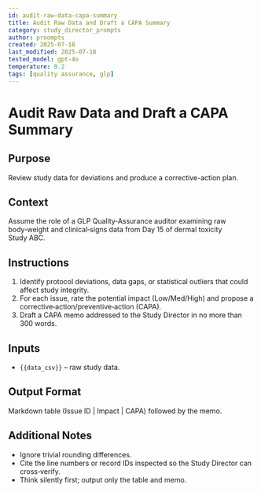 ```yaml
---
id: audit-raw-data-capa-summary
title: Audit Raw Data and Draft a CAPA Summary
category: study_director_prompts
author: proompts
created: 2025-07-18
last_modified: 2025-07-18
tested_model: gpt-4o
temperature: 0.2
tags: [quality assurance, glp]
---
```


# Audit Raw Data and Draft a CAPA Summary

## Purpose

Review study data for deviations and produce a corrective-action plan.

## Context

Assume the role of a GLP Quality‑Assurance auditor examining raw body‑weight and clinical‑signs data from Day 15 of dermal toxicity Study ABC.

## Instructions

1. Identify protocol deviations, data gaps, or statistical outliers that could affect study integrity.
1. For each issue, rate the potential impact (Low/Med/High) and propose a corrective‑action/preventive‑action (CAPA).
1. Draft a CAPA memo addressed to the Study Director in no more than 300 words.

## Inputs

- `{{data_csv}}` – raw study data.

## Output Format

Markdown table (Issue ID \| Impact \| CAPA) followed by the memo.

## Additional Notes

- Ignore trivial rounding differences.
- Cite the line numbers or record IDs inspected so the Study Director can cross‑verify.
- Think silently first; output only the table and memo.
